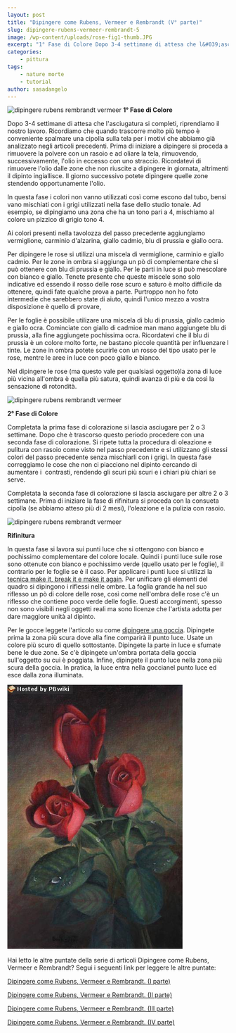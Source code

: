 ```yaml
---
layout: post
title: "Dipingere come Rubens, Vermeer e Rembrandt (V° parte)"
slug: dipingere-rubens-vermeer-rembrandt-5
image: /wp-content/uploads/rose-fig1-thumb.JPG
excerpt: "1° Fase di Colore Dopo 3-4 settimane di attesa che l&#039;asciugatura si completi, riprendiamo il nostro lavoro. Ricordiamo che quando trascorre molto più"
categories:
    - pittura
tags:
    - nature morte
    - tutorial
author: sasadangelo
---
```


![dipingere rubens rembrandt vermeer](https://www.disegnoepittura.it/wp-content/uploads/rose-fig1-thumb.JPG "dipingere rubens rembrandt vermeer") **1° Fase di Colore**

Dopo 3-4 settimane di attesa che l'asciugatura si completi, riprendiamo il nostro lavoro. Ricordiamo che quando trascorre molto più tempo è conveniente spalmare una cipolla sulla tela per i motivi che abbiamo già analizzato negli articoli precedenti. Prima di iniziare a dipingere si proceda a rimuovere la polvere con un rasoio e ad oliare la tela, rimuovendo, successivamente, l'olio in eccesso con uno straccio. Ricordatevi di rimuovere l'olio dalle zone che non riuscite a dipingere in giornata, altrimenti il dipinto ingiallisce. Il giorno successivo potete dipingere quelle zone stendendo opportunamente l'olio.

In questa fase i colori non vanno utilizzati così come escono dal tubo, bensì vano mischiati con i grigi utilizzati nella fase dello studio tonale. Ad esempio, se dipingiamo una zona che ha un tono pari a 4, mischiamo al colore un pizzico di grigio tono 4.

Ai colori presenti nella tavolozza del passo precedente aggiungiamo vermiglione, carminio d'alzarina, giallo cadmio, blu di prussia e giallo ocra.

Per dipingere le rose si utilizzi una miscela di vermiglione, carminio e giallo cadmio. Per le zone in ombra si aggiunga un pò di complementare che si può ottenere con blu di prussia e giallo. Per le parti in luce si può mescolare con bianco e giallo. Tenete presente che queste miscele sono solo indicative ed essendo il rosso delle rose scuro e saturo è molto difficile da ottenere, quindi fate qualche prova a parte. Purtroppo non ho foto intermedie che sarebbero state di aiuto, quindi l'unico mezzo a vostra disposizione è quello di provare,

Per le foglie è possibile utilizare una miscela di blu di prussia, giallo cadmio e giallo ocra. Cominciate con giallo di cadmioe man mano aggiungete blu di prussia, alla fine aggiungete pochissima ocra. Ricordatevi che il blu di prussia è un colore molto forte, ne bastano piccole quantità per influenzare l tinte. Le zone in ombra potete scurirle con un rosso del tipo usato per le rose, mentre le aree in luce con poco giallo e bianco.

Nel dipingere le rose (ma questo vale per qualsiasi oggetto)la zona di luce più vicina all'ombra è quella più satura, quindi avanza di più e da così la sensazione di rotondità.

![dipingere rubens rembrandt vermeer](https://www.disegnoepittura.it/wp-content/uploads/flemish-rose-1st-layer1.jpg "dipingere rubens rembrandt vermeer")

**2° Fase di Colore**

Completata la prima fase di colorazione si lascia asciugare per 2 o 3 settimane. Dopo che è trascorso questo periodo procedere con una seconda fase di colorazione. Si ripete tutta la procedura di oleazione e pulitura con rasoio come visto nel passo precedente e si utilizzano gli stessi colori del passo precedente senza mischiarli con i grigi. In questa fase correggiamo le cose che non ci piacciono nel dipinto cercando di aumentare i  contrasti, rendendo gli scuri più scuri e i chiari più chiari se serve.

Completata la seconda fase di colorazione si lascia asciugare per altre 2 o 3 settimane. Prima di iniziare la fase di rifinitura si proceda con la consueta cipolla (se abbiamo atteso più di 2 mesi), l'oleazione e la pulizia con rasoio.

![dipingere rubens rembrandt vermeer](https://www.disegnoepittura.it/wp-content/uploads/flemish-rose-2st-layer1.jpg "dipingere rubens rembrandt vermeer")

**Rifinitura**

In questa fase si lavora sui punti luce che si ottengono con bianco e pochissimo complementare del colore locale. Quindi i punti luce sulle rose sono ottenute con bianco e pochissimo verde (quello usato per le foglie), il contrario per le foglie se è il caso. Per applicare i punti luce si utilizzi la [tecnica make it, break it e make it again](https://www.disegnoepittura.it/dipingere-mela/). Per unificare gli elementi del quadro si dipingono i riflessi nelle ombre. La foglia grande ha nel suo riflesso un pò di colore delle rose, così come nell'ombra delle rose c'è un riflesso che contiene poco verde delle foglie. Questi accorgimenti, spesso non sono visibili negli oggetti reali ma sono licenze che l'artista adotta per dare maggiore unità al dipinto.

Per le gocce leggete l'articolo su come [dipingere una goccia](https://www.disegnoepittura.it/dipingere-una-goccia/). Dipingete prima la zona più scura dove alla fine comparirà il punto luce. Usate un colore più scuro di quello sottostante. Dipingete la parte in luce e sfumate bene le due zone. Se c'è dipingete un'ombra portata della goccia sull'oggetto su cui è poggiata. Infine, dipingete il punto luce nella zona più scura della goccia. In pratica, la luce entra nella goccianel punto luce ed esce dalla zona illuminata.

![dipingere rubens rembrandt vermeer](/wp-content/uploads/rose-fig1.jpg "dipingere rubens rembrandt vermeer")

Hai letto le altre puntate della serie di articoli Dipingere come Rubens, Vermeer e Rembrandt? Segui i seguenti link per leggere le altre puntate:

[Dipingere come Rubens, Vermeer e Rembrandt. (I parte)](https://www.disegnoepittura.it/dipingere-rubens-vermeer-rembrandt/)

[](https://www.disegnoepittura.it/dipingere-rubens-vermeer-rembrandt-5/)

[Dipingere come Rubens, Vermeer e Rembrandt. (II parte)](https://www.disegnoepittura.it/dipingere-rubens-vermeer-rembrandt-2/)

[Dipingere come Rubens, Vermeer e Rembrandt. (III parte)](https://www.disegnoepittura.it/dipingere-rubens-vermeer-rembrandt-3/)

[Dipingere come Rubens, Vermeer e Rembrandt. (IV parte)](https://www.disegnoepittura.it/dipingere-rubens-vermeer-rembrandt-4/)

[](https://www.disegnoepittura.it/dipingere-rubens-vermeer-rembrandt-5/)

